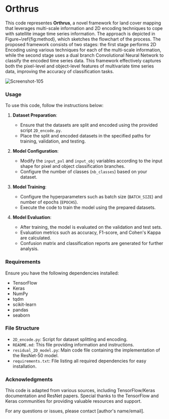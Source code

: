 # Orthrus
This code representes **Orthrus**,  a novel framework for land cover mapping that leverages multi-scale information and 2D encoding techniques to cope with satellite image time series information. The approach is depicted in  Figure~\ref{fig:method}, which sketches the flowchart of the process. The proposed framework consists of two stages: the first stage performs 2D Encoding using various techniques for each of the multi-scale information, while the second stage uses a dual branch Convolutional Neural Network to classify the encoded time series data. This framework  effectively captures both the pixel-level and object-level features of multivariate time series data, improving the accuracy of classification tasks.

![Screenshot-105](https://github.com/aazzaabidi/Orthrus/assets/73762433/adae2278-a540-4bb5-8b35-683089c04c0a)



### Usage

To use this code, follow the instructions below:

1. **Dataset Preparation**:
   - Ensure that the datasets are split and encoded using the provided script `2D_encode.py`.
   - Place the split and encoded datasets in the specified paths for training, validation, and testing.

2. **Model Configuration**:
   - Modify the `input_pxl` and `input_obj` variables according to the input shape for pixel and object classification branches.
   - Configure the number of classes (`nb_classes`) based on your dataset.

3. **Model Training**:
   - Configure the hyperparameters such as batch size (`BATCH_SIZE`) and number of epochs (`EPOCHS`).
   - Execute the code to train the model using the prepared datasets.

4. **Model Evaluation**:
   - After training, the model is evaluated on the validation and test sets.
   - Evaluation metrics such as accuracy, F1-score, and Cohen's Kappa are calculated.
   - Confusion matrix and classification reports are generated for further analysis.

### Requirements

Ensure you have the following dependencies installed:

- TensorFlow
- Keras
- NumPy
- tqdm
- scikit-learn
- pandas
- seaborn

### File Structure

- `2D_encode.py`: Script for dataset splitting and encoding.
- `README.md`: This file providing information and instructions.
- `residual_2D_model.py`: Main code file containing the implementation of the ResNet-50 model.
- `requirements.txt`: File listing all required dependencies for easy installation.

### Acknowledgments

This code is adapted from various sources, including TensorFlow/Keras documentation and ResNet papers. Special thanks to the TensorFlow and Keras communities for providing valuable resources and support.

For any questions or issues, please contact [author's name/email].

